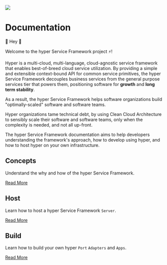 ---
---

![](/all.svg)

# Documentation

👋 Hey 👋

Welcome to the hyper Service Framework project ⚡️!

Hyper is a multi-cloud, multi-language, cloud-agnostic service framework that enables best-of-breed
cloud service utilization. By providing a simple and extensible context-bound API for common service
primitives, the hyper Service Framework decouples business services from the general purpose
services tier that powers them, positioning software for **growth** and **long term stability**.

As a result, the hyper Service Framework helps software organizations build "optimally-scaled"
software and software teams.

Hyper organizations tame technical debt, by using Clean Cloud Architecture to sensibly scale their
software and software teams, only when the complexity is needed, and not all up-front.

The hyper Service Framework documentation aims to help developers understanding the framework's
approach, how to develop using hyper, and how to host hyper on your own infrastructure.

## Concepts

Understand the why and how of the hyper Service Framework.

[Read More](./concepts/why)

## Host

Learn how to host a hyper Service Framework `Server`.

[Read More](./host/index)

## Build

Learn how to build your own hyper `Port` `Adapters` and `Apps`.

[Read More](./build/index)
